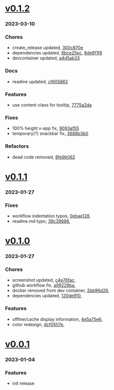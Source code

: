 # <a href='https://github.com/mrjackwills/flightbox_vue/releases/tag/v0.1.2'>v0.1.2</a>
### 2023-03-10

### Chores
+ create_release updated, [300c870e](https://github.com/mrjackwills/flightbox_vue/commit/300c870e15bac3f40854ab3d740b76db33d913b9)
+ dependencies updated, [8bce25ec](https://github.com/mrjackwills/flightbox_vue/commit/8bce25ec239a2413a2506112a9210f097e4c07ba), [8de6f1f8](https://github.com/mrjackwills/flightbox_vue/commit/8de6f1f8face73fdf77b8dc1f15bc7464b75f0bd)
+ devcontainer updated, [a4d5ab33](https://github.com/mrjackwills/flightbox_vue/commit/a4d5ab3334fed1d231c8e725ef612ef0dd5ee2e4)

### Docs
+ readme updated, [cf605862](https://github.com/mrjackwills/flightbox_vue/commit/cf6058625abc6a8979a968e7d5da756bf5dc02a8)

### Features
+ use content-class for tooltip, [7775a2da](https://github.com/mrjackwills/flightbox_vue/commit/7775a2da83381c9ccae1aafdf2c2f704840ccd53)

### Fixes
+ 100% height v-app fix, [9093af55](https://github.com/mrjackwills/flightbox_vue/commit/9093af55f3cc374add5b2eaba3ebb35aa5cac4ad)
+ temporary(?) snackbar fix, [3688b3b0](https://github.com/mrjackwills/flightbox_vue/commit/3688b3b0069ff885cead6c6bb6be35b622aa1159)

### Refactors
+ dead code removed, [8fe9b062](https://github.com/mrjackwills/flightbox_vue/commit/8fe9b0627acf714a65cbfa9f24842fa46d614509)

# <a href='https://github.com/mrjackwills/flightbox_vue/releases/tag/v0.1.1'>v0.1.1</a>
### 2023-01-27

### Fixes
+ workflow indentation typos, [0ebae128](https://github.com/mrjackwills/flightbox_vue/commit/0ebae1286bbaed68d70613960b560a25fb95bf3c),
+ readme.md typo, [39c39686](https://github.com/mrjackwills/flightbox_vue/commit/39c396860f10488107dbd42968733fa81ef42434),

# <a href='https://github.com/mrjackwills/flightbox_vue/releases/tag/v0.1.0'>v0.1.0</a>
### 2023-01-27

### Chores
+ screenshot updated, [c4e76fac](https://github.com/mrjackwills/flightbox_vue/commit/c4e76facdccfc227caf8f818031c5eae92aa4076),
+ github workflow fix, [a99229ba](https://github.com/mrjackwills/flightbox_vue/commit/a99229ba899051fea6b068874f10a460b6616e06),
+ docker removed from dev container, [2bb96d26](https://github.com/mrjackwills/flightbox_vue/commit/2bb96d26701c776297662c10260b11416af56d43),
+ dependencies updated, [120de910](https://github.com/mrjackwills/flightbox_vue/commit/120de910c830892190e043e9593acf5a877d1c2d),

### Features
+ offline/cache display information, [4e5a75e6](https://github.com/mrjackwills/flightbox_vue/commit/4e5a75e6eaf33fbd6317f4a558e8c3dd6dbf94df),
+ color redesign, [dcf0507e](https://github.com/mrjackwills/flightbox_vue/commit/dcf0507ec38576138bd1c5b9d20070621d77ce7b),


# <a href='https://github.com/mrjackwills/flightbox_vue/releases/tag/v0.0.1'>v0.0.1</a>
### 2023-01-04

### Features
+ init release
